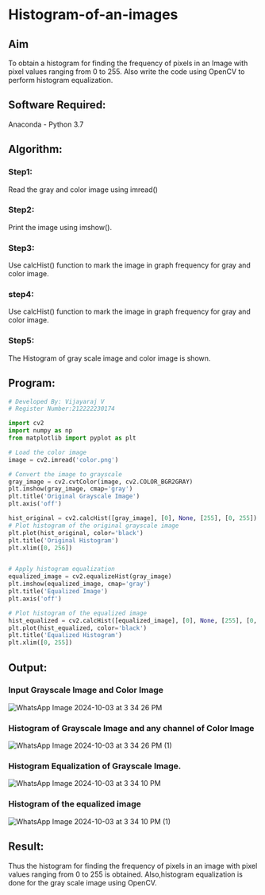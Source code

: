 # Histogram-of-an-images
## Aim
To obtain a histogram for finding the frequency of pixels in an Image with pixel values ranging from 0 to 255. Also write the code using OpenCV to perform histogram equalization.

## Software Required:
Anaconda - Python 3.7

## Algorithm:
### Step1:
Read the gray and color image using imread()

### Step2:
Print the image using imshow().



### Step3:
Use calcHist() function to mark the image in graph frequency for gray and color image.

### step4:
Use calcHist() function to mark the image in graph frequency for gray and color image.

### Step5:
The Histogram of gray scale image and color image is shown.


## Program:
```python
# Developed By: Vijayaraj V
# Register Number:212222230174

import cv2
import numpy as np
from matplotlib import pyplot as plt

# Load the color image
image = cv2.imread('color.png')

# Convert the image to grayscale
gray_image = cv2.cvtColor(image, cv2.COLOR_BGR2GRAY)
plt.imshow(gray_image, cmap='gray')
plt.title('Original Grayscale Image')
plt.axis('off')

hist_original = cv2.calcHist([gray_image], [0], None, [255], [0, 255])
# Plot histogram of the original grayscale image
plt.plot(hist_original, color='black')
plt.title('Original Histogram')
plt.xlim([0, 256])


# Apply histogram equalization
equalized_image = cv2.equalizeHist(gray_image)
plt.imshow(equalized_image, cmap='gray')
plt.title('Equalized Image')
plt.axis('off')

# Plot histogram of the equalized image
hist_equalized = cv2.calcHist([equalized_image], [0], None, [255], [0, 255])
plt.plot(hist_equalized, color='black')
plt.title('Equalized Histogram')
plt.xlim([0, 255])

```
## Output:
### Input Grayscale Image and Color Image
![WhatsApp Image 2024-10-03 at 3 34 26 PM](https://github.com/user-attachments/assets/745f1fa0-8ce8-4770-abd6-e3d9f67b773a)

### Histogram of Grayscale Image and any channel of Color Image
![WhatsApp Image 2024-10-03 at 3 34 26 PM (1)](https://github.com/user-attachments/assets/22b37e1e-a326-4de1-8d03-6c3317f998f2)


### Histogram Equalization of Grayscale Image.
![WhatsApp Image 2024-10-03 at 3 34 10 PM](https://github.com/user-attachments/assets/68729efa-900f-4ef9-b40e-3afe3441fc45)

### Histogram of the equalized image
![WhatsApp Image 2024-10-03 at 3 34 10 PM (1)](https://github.com/user-attachments/assets/ac32a022-7b4e-4bfb-93ed-81ea4903d4a6)

## Result: 
Thus the histogram for finding the frequency of pixels in an image with pixel values ranging from 0 to 255 is obtained. Also,histogram equalization is done for the gray scale image using OpenCV.
